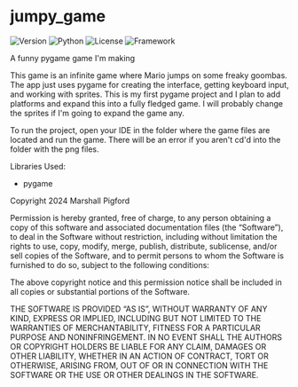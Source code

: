 # jumpy_game

![Version](https://badgen.net/badge/version/1.0.0/blue)
![Python](https://badgen.net/badge/python/3.8%2B/blue)
![License](https://badgen.net/badge/license/MIT/green)
![Framework](https://badgen.net/badge/framework/Pygame/orange)

A funny pygame game I'm making

This game is an infinite game where Mario jumps on some freaky goombas. The app
just uses pygame for creating the interface, getting keyboard input, and
working with sprites. This is my first pygame project and I plan to add
platforms and expand this into a fully fledged game. I will probably change the
sprites if I'm going to expand the game any.

To run the project, open your IDE in the folder where the game files are
located and run the game. There will be an error if you aren't cd'd into the
folder with the png files.

Libraries Used:
 - pygame

Copyright 2024 Marshall Pigford

Permission is hereby granted, free of charge, to any person obtaining a copy of this software and associated documentation files (the “Software”), to deal in the Software without restriction, including without limitation the rights to use, copy, modify, merge, publish, distribute, sublicense, and/or sell copies of the Software, and to permit persons to whom the Software is furnished to do so, subject to the following conditions:

The above copyright notice and this permission notice shall be included in all copies or substantial portions of the Software.

THE SOFTWARE IS PROVIDED “AS IS”, WITHOUT WARRANTY OF ANY KIND, EXPRESS OR IMPLIED, INCLUDING BUT NOT LIMITED TO THE WARRANTIES OF MERCHANTABILITY, FITNESS FOR A PARTICULAR PURPOSE AND NONINFRINGEMENT. IN NO EVENT SHALL THE AUTHORS OR COPYRIGHT HOLDERS BE LIABLE FOR ANY CLAIM, DAMAGES OR OTHER LIABILITY, WHETHER IN AN ACTION OF CONTRACT, TORT OR OTHERWISE, ARISING FROM, OUT OF OR IN CONNECTION WITH THE SOFTWARE OR THE USE OR OTHER DEALINGS IN THE SOFTWARE.
